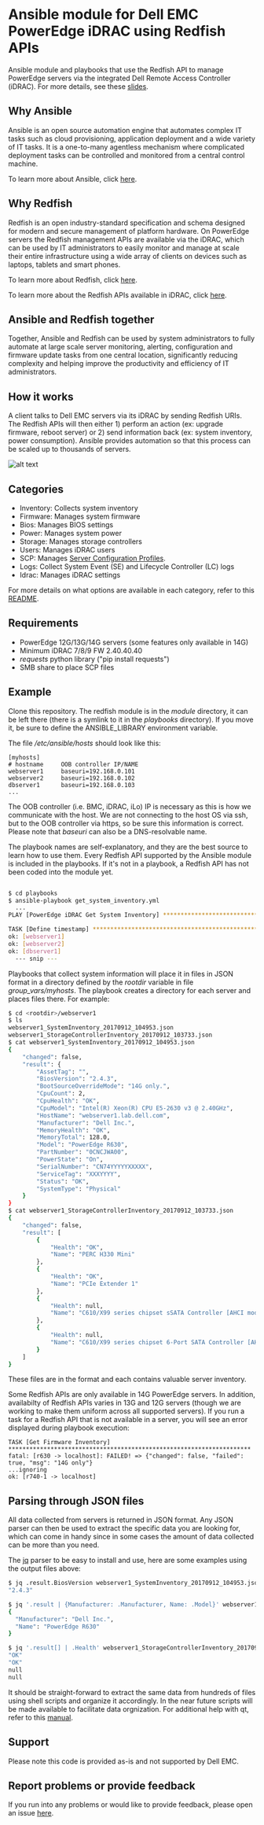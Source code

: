 # Ansible module for Dell EMC PowerEdge iDRAC using Redfish APIs

Ansible module and playbooks that use the Redfish API to manage PowerEdge servers via the integrated Dell Remote Access Controller (iDRAC). For more details, see these [slides](https://www.slideshare.net/JoseDeLaRosa7/automated-outofband-management-with-ansible-and-redfish).

## Why Ansible

Ansible is an open source automation engine that automates complex IT tasks such as cloud provisioning, application deployment and a wide variety of IT tasks. It is a one-to-many agentless mechanism where complicated deployment tasks can be controlled and monitored from a central control machine.

To learn more about Ansible, click [here](http://docs.ansible.com/).

## Why Redfish

Redfish is an open industry-standard specification and schema designed for modern and secure management of platform hardware. On PowerEdge servers the Redfish management APIs are available via the iDRAC, which can be used by IT administrators to easily monitor and manage at scale their entire infrastructure using a wide array of clients on devices such as laptops, tablets and smart phones. 

To learn more about Redfish, click [here](https://www.dmtf.org/standards/redfish).

To learn more about the Redfish APIs available in iDRAC, click [here](http://topics-cdn.dell.com/pdf/iDRAC9-lifecycle-controller-v3.00.00.00_API%20Guide_en-us.pdf).

## Ansible and Redfish together

Together, Ansible and Redfish can be used by system administrators to fully automate at large scale server monitoring, alerting, configuration and firmware update tasks from one central location, significantly reducing complexity and helping improve the productivity and efficiency of IT administrators.

## How it works

A client talks to Dell EMC servers via its iDRAC by sending Redfish URIs. The Redfish APIs will then either 1) perform an action (ex: upgrade firmware, reboot server) or 2) send information back (ex: system inventory, power consumption). Ansible provides automation so that this process can be scaled up to thousands of servers.

![alt text](http://linux.dell.com/images/ansible-redfish-overview.png)

## Categories

  - Inventory: Collects system inventory
  - Firmware: Manages system firmware
  - Bios: Manages BIOS settings
  - Power: Manages system power
  - Storage: Manages storage controllers
  - Users: Manages iDRAC users
  - SCP: Manages [Server Configuration Profiles](http://en.community.dell.com/techcenter/extras/m/white_papers/20269601).
  - Logs: Collect System Event (SE) and Lifecycle Controller (LC) logs
  - Idrac: Manages iDRAC settings

For more details on what options are available in each category, refer to this [README](https://github.com/dell/idrac-ansible-module/tree/master/playbooks).

## Requirements

  - PowerEdge 12G/13G/14G servers (some features only available in 14G)
  - Minimum iDRAC 7/8/9 FW 2.40.40.40
  - *requests* python library ("pip install requests")
  - SMB share to place SCP files

## Example

Clone this repository. The redfish module is in the *module* directory, it can be left there (there is a symlink to it in the *playbooks* directory). If you move it, be sure to define the ANSIBLE_LIBRARY environment variable.

The file */etc/ansible/hosts* should look like this:

```
[myhosts]
# hostname     OOB controller IP/NAME
webserver1     baseuri=192.168.0.101
webserver2     baseuri=192.168.0.102
dbserver1      baseuri=192.168.0.103
...
```

The OOB controller (i.e. BMC, iDRAC, iLo) IP is necessary as this is how we communicate with the host. We are not connecting to the host OS via ssh, but to the OOB controller via https, so be sure this information is correct. Please note that *baseuri* can also be a DNS-resolvable name.

The playbook names are self-explanatory, and they are the best source to learn how to use them. Every Redfish API supported by the Ansible module is included in the playbooks. If it's not in a playbook, a Redfish API has not been coded into the module yet.

```bash

$ cd playbooks
$ ansible-playbook get_system_inventory.yml
  ...
PLAY [PowerEdge iDRAC Get System Inventory] ************************************

TASK [Define timestamp] ********************************************************
ok: [webserver1]
ok: [webserver2]
ok: [dbserver1]
  --- snip ---
```

Playbooks that collect system information will place it in files in JSON format in a directory defined by the *rootdir* variable in file *group_vars/myhosts*. The playbook creates a directory for each server and places files there. For example:

```bash
$ cd <rootdir>/webserver1
$ ls
webserver1_SystemInventory_20170912_104953.json
webserver1_StorageControllerInventory_20170912_103733.json
$ cat webserver1_SystemInventory_20170912_104953.json
{
    "changed": false,
    "result": {
        "AssetTag": "",
        "BiosVersion": "2.4.3",
        "BootSourceOverrideMode": "14G only.",
        "CpuCount": 2,
        "CpuHealth": "OK",
        "CpuModel": "Intel(R) Xeon(R) CPU E5-2630 v3 @ 2.40GHz",
        "HostName": "webserver1.lab.dell.com",
        "Manufacturer": "Dell Inc.",
        "MemoryHealth": "OK",
        "MemoryTotal": 128.0,
        "Model": "PowerEdge R630",
        "PartNumber": "0CNCJWA00",
        "PowerState": "On",
        "SerialNumber": "CN74YYYYYXXXXX",
        "ServiceTag": "XXXYYYY",
        "Status": "OK",
        "SystemType": "Physical"
    }
}
$ cat webserver1_StorageControllerInventory_20170912_103733.json
{
    "changed": false,
    "result": [
        {
            "Health": "OK",
            "Name": "PERC H330 Mini"
        },
        {
            "Health": "OK",
            "Name": "PCIe Extender 1"
        },
        {
            "Health": null,
            "Name": "C610/X99 series chipset sSATA Controller [AHCI mode]"
        },
        {
            "Health": null,
            "Name": "C610/X99 series chipset 6-Port SATA Controller [AHCI mode]"
        }
    ]
}
```

These files are in the format *<host>_<timestamp>_<datatype>* and each contains valuable server inventory. 

Some Redfish APIs are only available in 14G PowerEdge servers. In addition, availabilty of Redfish APIs varies in 13G and 12G servers (though we are working to make them uniform across all supported servers). If you run a task for a Redfish API that is not available in a server, you will see an error displayed during playbook execution:

```
TASK [Get Firmware Inventory] *********************************************************************
fatal: [r630 -> localhost]: FAILED! => {"changed": false, "failed": true, "msg": "14G only"}
...ignoring
ok: [r740-1 -> localhost]
```

## Parsing through JSON files

All data collected from servers is returned in JSON format. Any JSON parser can then be used to extract the specific data you are looking for, which can come in handy since in some cases the amount of data collected can be more than you need.

The [jq](https://stedolan.github.io/jq/) parser to be easy to install and use, here are some examples using the output files above:

```bash
$ jq .result.BiosVersion webserver1_SystemInventory_20170912_104953.json
"2.4.3"

$ jq '.result | {Manufacturer: .Manufacturer, Name: .Model}' webserver1_SystemInventory_20170912_104953.json
{
  "Manufacturer": "Dell Inc.",
  "Name": "PowerEdge R630"
}

$ jq '.result[] | .Health' webserver1_StorageControllerInventory_20170912_103733.json
"OK"
"OK"
null
null
```

It should be straight-forward to extract the same data from hundreds of files using shell scripts and organize it accordingly. In the near future scripts will be made available to facilitate data orgnization. For additional help with qt, refer to this [manual](https://shapeshed.com/jq-json/). 

## Support

Please note this code is provided as-is and not supported by Dell EMC.

## Report problems or provide feedback

If you run into any problems or would like to provide feedback, please open an issue [here](https://github.com/dell/idrac-ansible-module/issues).
